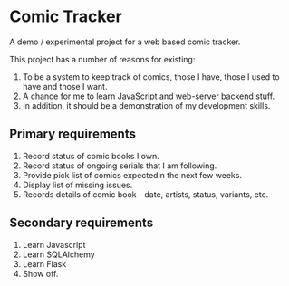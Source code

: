 # Comic Tracker

A demo / experimental project for a web based comic tracker.

This project has a number of reasons for existing:

1.  To be a system to keep track of comics, those I have, those I used to have and those I want.
2.  A chance for me to learn JavaScript and web-server backend stuff.
3.  In addition, it should be a demonstration of my development skills.

## Primary requirements

1.  Record status of comic books I own.
2.  Record status of ongoing serials that I am following.
3.  Provide pick list of comics expectedin the next few weeks.
4.  Display list of missing issues.
5.  Records details of comic book - date, artists, status, variants, etc.


## Secondary requirements

1.  Learn Javascript
2.  Learn SQLAlchemy
3.  Learn Flask
4.  Show off.
